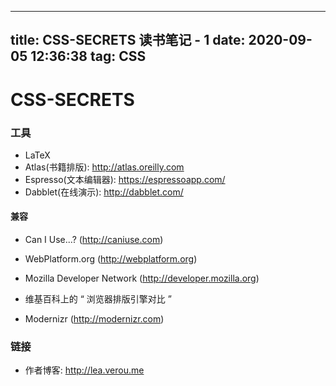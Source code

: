 -----------
title: CSS-SECRETS 读书笔记 - 1
date:  2020-09-05 12:36:38
tag:   CSS
-----------

# CSS-SECRETS



### 工具
* LaTeX
* Atlas(书籍排版): http://atlas.oreilly.com
* Espresso(文本编辑器): https://espressoapp.com/
* Dabblet(在线演示): http://dabblet.com/

#### 兼容
* Can I Use...? (http://caniuse.com)
* WebPlatform.org (http://webplatform.org)
* Mozilla Developer Network (http://developer.mozilla.org)
* 维基百科上的 “ 浏览器排版引擎对比 ”

* Modernizr (http://modernizr.com)

### 链接
* 作者博客: http://lea.verou.me

